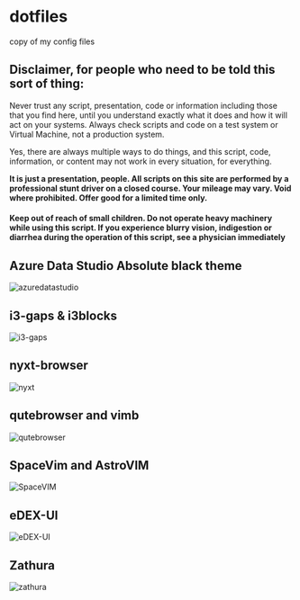 # dotfiles
 copy of my config files

## Disclaimer, for people who need to be told this sort of thing:

Never trust any script, presentation, code or information including those that you find here, until you understand exactly what it does and how it will act on your systems. Always check scripts and code on a test system or Virtual Machine, not a production system. 

Yes, there are always multiple ways to do things, and this script, code, information, or content may not work in every situation, for everything.

**It is just a presentation, people. All scripts on this site are performed by a professional stunt driver on a closed course. Your mileage may vary. Void where prohibited. Offer good for a limited time only.**

#### Keep out of reach of small children. Do not operate heavy machinery while using this script. If you experience blurry vision, indigestion or diarrhea during the operation of this script, see a physician immediately

## Azure Data Studio Absolute black theme
![azuredatastudio](/my-dotfiles/AzureDataStudio.png)

## i3-gaps & i3blocks
![i3-gaps](/my-dotfiles/i3-gaps-i3blocks.png)

## nyxt-browser
![nyxt](/my-dotfiles/nyxtbrowser.png)

## qutebrowser and vimb
![qutebrowser](/my-dotfiles/Qutebowser&Vimb.png)

## SpaceVim and AstroVIM
![SpaceVIM](/my-dotfiles/Qutebowser&Vimb.png)

## eDEX-UI
![eDEX-UI](/my-dotfiles/eDEX-UI.png)

## Zathura
![zathura](/my-dotfiles/Zathura.png)